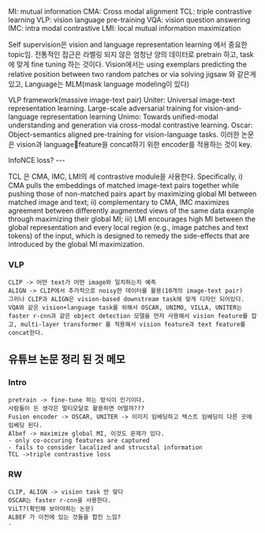 
MI: mutual information
CMA: Cross modal alignment
TCL: triple contrastive learning
VLP: vision language pre-training 
VQA: vision question answering 
IMC: intra modal contrastive
LMI: local mutual information maximization

Self supervision은 vision and language representation learning 에서 중요한 topic임.
전통적인 접근은 라벨링 되지 않은 엄청난 양의 데이터로 pretrain 하고, task 에 맞게 fine tuning 하는 것이다.
Vision에서는 using exemplars predicting the relative position between two random patches or via solving jigsaw 와 같은게 있고, Language는 MLM(mask language modeling이 있다)

VLP framework(massive image-text pair)
	Uniter:  Universal image-text representation learning.
	Large-scale adversarial training for vision-and-language representation learning
	Unimo: Towards unified-modal understanding and generation via cross-modal contrastive learning.
	Oscar: Object-semantics aligned pre-training for vision-language tasks.
	이러한 논문은 vision과 languagefeature을 concat하기 위한 encoder를 적용하는 것이 key.

InfoNCE loss?
	---

TCL 은 CMA, IMC, LMI의 세 contrastive module을 사용한다. 
Specifically, 
	i) CMA pulls the embeddings of matched image-text pairs together while pushing those of non-matched pairs apart by maximizing global MI between matched image and text; 
	ii) complementary to CMA, IMC maximizes agreement between differently augmented views of the same data example through maximizing their global MI; 
	iii) LMI encourages high MI between the global representation and every local region (e.g., image patches and text tokens) of the input, which is designed to remedy the side-effects that are introduced by the global MI maximization.

### VLP
	CLIP -> 어떤 text가 어떤 image와 일치하는지 예측
	ALIGN -> CLIP에서 추가적으로 noisy한 데이터를 활용(10개의 image-text pair)
	그러나 CLIP과 ALIGN은 vision-based downstream task에 맞게 디자인 되어있다. 
	VQA와 같은 vision+language task를 위해서 OSCAR, UNIMO, VILLA, UNITER는 faster r-cnn과 같은 object detection 모델을 먼저 사용해서 vision feature를 잡고, multi-layer transformer 를 적용해서 vision feature과 text feature를 concat한다.
	



## 유튜브 논문 정리 된 것 메모
### Intro
	pretrain -> fine-tune 하는 방식이 인기이다.
	사람들이 든 생각은 멀티모달로 활용하면 어떨까???
	Fusion encoder -> OSCAR, UNITER -> 이미지 임베딩하고 텍스트 임베딩이 다른 곳에 임베딩 된다.
	Albef -> maximize global MI, 이것도 문제가 있다. 
	- only co-occuring features are captured
	- fails to consider lacalized and strucstal information
	TCL ->triple contrastive loss 
### RW
	CLIP, ALIGN -> vision task 만 맞다
	OSCAR는 faster r-cnn을 사용한다.
	ViLT?(확인해 보아야하는 논문)
	ALBEF 가 이전에 있는 것들을 합친 느낌?
	- 

